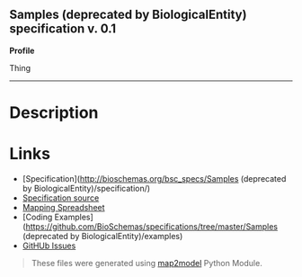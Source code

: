 ## Samples (deprecated by BiologicalEntity) specification v. 0.1 

**Profile** 

Thing

**** 

# Description 
 
# Links 
- [Specification](http://bioschemas.org/bsc_specs/Samples (deprecated by BiologicalEntity)/specification/)
- [Specification source](specification.html)
- [Mapping Spreadsheet](https://docs.google.com/spreadsheets/d/1EasTPM60DcEUe0VEppl0nxLJmKbDYp_wvHStd6_WUZs/edit?usp=drivesdk)
- [Coding Examples](https://github.com/BioSchemas/specifications/tree/master/Samples (deprecated by BiologicalEntity)/examples)
- [GitHUb Issues](https://github.com/BioSchemas/bioschemas/labels/type%3A%20Samples (deprecated by BiologicalEntity))
> These files were generated using [map2model](https://github.com/BioSchemas/map2model) Python Module.